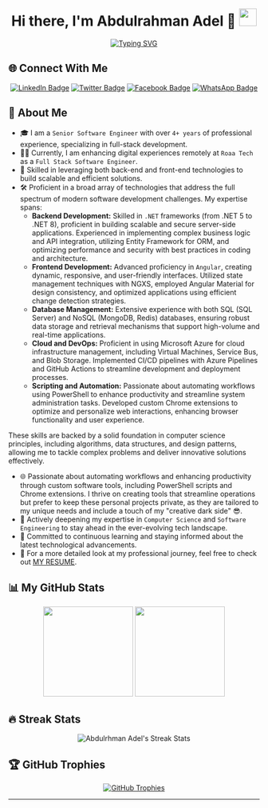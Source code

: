 <h1 align="center">
    Hi there, I'm Abdulrahman Adel 👋 <img src="https://media.giphy.com/media/hvRJCLFzcasrR4ia7z/giphy.gif" width="35">
</h1>

<p align="center">
    <a href="https://git.io/typing-svg"><img src="https://readme-typing-svg.herokuapp.com?font=Architects+Daughter&color=7AF79A&size=30&width=500&lines=Full+Stack+Software+Engineer;Competitive+Programmer;Expert+in+DS+%7C+Algorithms+%7C+OOP;Skilled+in+Design+Patterns+%7C+Architecture;Proponent+of+Functional+Programming;Leet+Coder;Eager+to+Explore+New+Technologies" alt="Typing SVG" /></a>
</p>

## 🌐 Connect With Me
<p align="center">
    <a target="_black" href="https://www.linkedin.com/in/abdulrahman-adel-tawfiq"><img src="https://img.shields.io/static/v1?color=red&label=linkedin&logo=linkedin&logoColor=white&style=for-the-badge&message=Connect" alt="LinkedIn Badge"></a>
    <a target="_black" href="https://twitter.com/abdulrhman__at"><img src="https://img.shields.io/static/v1?color=red&label=Twitter&logo=twitter&logoColor=white&style=for-the-badge&message=Follow" alt="Twitter Badge"></a>
    <a target="_black" href="https://www.facebook.com/abdellrahman.adel/"><img src="https://img.shields.io/static/v1?color=red&label=Facebook&logo=Facebook&logoColor=white&style=for-the-badge&message=Follow" alt="Facebook Badge"></a>
    <a target="_black" href="https://wa.me/201063162416"><img src="https://img.shields.io/static/v1?color=red&label=WhatsApp&logo=WhatsApp&logoColor=white&style=for-the-badge&message=Connect" alt="WhatsApp Badge"></a>
</p>

## 🚀 About Me
- 🎓 I am a `Senior Software Engineer` with over `4+ years` of professional experience, specializing in full-stack development.
- 👨‍💻 Currently, I am enhancing digital experiences remotely at `Roaa Tech` as a `Full Stack Software Engineer`.
- 🔧 Skilled in leveraging both back-end and front-end technologies to build scalable and efficient solutions.
- 🛠️ Proficient in a broad array of technologies that address the full spectrum of modern software development challenges. My expertise spans:
  - **Backend Development:** Skilled in `.NET` frameworks (from .NET 5 to .NET 8), proficient in building scalable and secure server-side applications. Experienced in implementing complex business logic and API integration, utilizing Entity Framework for ORM, and optimizing performance and security with best practices in coding and architecture.
  - **Frontend Development:** Advanced proficiency in `Angular`, creating dynamic, responsive, and user-friendly interfaces. Utilized state management techniques with NGXS, employed Angular Material for design consistency, and optimized applications using efficient change detection strategies.
  - **Database Management:** Extensive experience with both SQL (SQL Server) and NoSQL (MongoDB, Redis) databases, ensuring robust data storage and retrieval mechanisms that support high-volume and real-time applications.
  - **Cloud and DevOps:** Proficient in using Microsoft Azure for cloud infrastructure management, including Virtual Machines, Service Bus, and Blob Storage. Implemented CI/CD pipelines with Azure Pipelines and GitHub Actions to streamline development and deployment processes.
  - **Scripting and Automation:** Passionate about automating workflows using PowerShell to enhance productivity and streamline system administration tasks. Developed custom Chrome extensions to optimize and personalize web interactions, enhancing browser functionality and user experience.

These skills are backed by a solid foundation in computer science principles, including algorithms, data structures, and design patterns, allowing me to tackle complex problems and deliver innovative solutions effectively.

- 🌐 Passionate about automating workflows and enhancing productivity through custom software tools, including PowerShell scripts and Chrome extensions. I thrive on creating tools that streamline operations but prefer to keep these personal projects private, as they are tailored to my unique needs and include a touch of my "creative dark side" 😎.
- 📖 Actively deepening my expertise in `Computer Science` and `Software Engineering` to stay ahead in the ever-evolving tech landscape.
- 🌱 Committed to continuous learning and staying informed about the latest technological advancements.
- 📄 For a more detailed look at my professional journey, feel free to check out [MY RESUME](https://drive.google.com/file/d/1aPLniG0eJCDsHAlUbGVhLH8AEtbvii1J/view).

## 📊 My GitHub Stats

<p align="center">
    <img src="https://github-readme-stats.vercel.app/api?username=AbdulrhmanAdel&show_icons=true&count_private=true&theme=algolia" height="180em">
    <img src="https://github-readme-stats.vercel.app/api/top-langs?username=AbdulrhmanAdel&langs_count=10&layout=compact&theme=algolia" height="180em">
</p>

## 🔥 Streak Stats

<p align="center">
    <img src="https://github-readme-streak-stats.herokuapp.com/?user=AbdulrhmanAdel&theme=algolia" alt="Abdulrhman Adel's Streak Stats">
</p>

## 🏆 GitHub Trophies

<p align="center">
    <a href="https://github.com/ryo-ma/github-profile-trophy"><img src="https://github-profile-trophy.vercel.app/?username=AbdulrhmanAdel&layout=compact&theme=algolia" alt="GitHub Trophies"></a>
</p>

---
